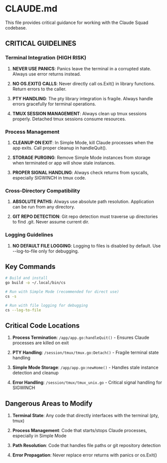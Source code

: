 # CLAUDE.md

This file provides critical guidance for working with the Claude Squad codebase.

## CRITICAL GUIDELINES

### Terminal Integration (HIGH RISK)

1. **NEVER USE PANICS**: Panics leave the terminal in a corrupted state. Always use error returns instead.

2. **NO OS.EXIT() CALLS**: Never directly call os.Exit() in library functions. Return errors to the caller.

3. **PTY HANDLING**: The pty library integration is fragile. Always handle errors gracefully for terminal operations.

4. **TMUX SESSION MANAGEMENT**: Always clean up tmux sessions properly. Detached tmux sessions consume resources.

### Process Management

1. **CLEANUP ON EXIT**: In Simple Mode, kill Claude processes when the app exits. Call proper cleanup in handleQuit().

2. **STORAGE PURGING**: Remove Simple Mode instances from storage when terminated or app will show stale instances.

3. **PROPER SIGNAL HANDLING**: Always check returns from syscalls, especially SIGWINCH in tmux code.

### Cross-Directory Compatibility

1. **ABSOLUTE PATHS**: Always use absolute path resolution. Application can be run from any directory.

2. **GIT REPO DETECTION**: Git repo detection must traverse up directories to find .git. Never assume current dir.

### Logging Guidelines

1. **NO DEFAULT FILE LOGGING**: Logging to files is disabled by default. Use --log-to-file only for debugging.

## Key Commands

```bash
# Build and install
go build -o ~/.local/bin/cs

# Run with Simple Mode (recommended for direct use)
cs -s

# Run with file logging for debugging
cs --log-to-file
```

## Critical Code Locations

1. **Process Termination**: `/app/app.go:handleQuit()` - Ensures Claude processes are killed on exit

2. **PTY Handling**: `/session/tmux/tmux.go:Detach()` - Fragile terminal state handling

3. **Simple Mode Storage**: `/app/app.go:newHome()` - Handles stale instance detection and cleanup

4. **Error Handling**: `/session/tmux/tmux_unix.go` - Critical signal handling for SIGWINCH

## Dangerous Areas to Modify

1. **Terminal State**: Any code that directly interfaces with the terminal (pty, tmux)

2. **Process Management**: Code that starts/stops Claude processes, especially in Simple Mode

3. **Path Resolution**: Code that handles file paths or git repository detection

4. **Error Propagation**: Never replace error returns with panics or os.Exit()